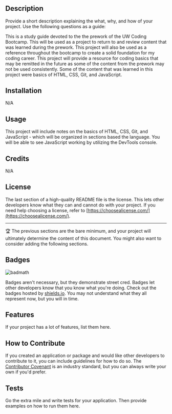 # <Prework-Study-Guide-Webpage>

## Description

Provide a short description explaining the what, why, and how of your project. Use the following questions as a guide:

This is a study guide devoted to the the prework of the UW Coding Bootcamp. This will be used as a project to return to and review content that was learned during the prework. This project will also be used as a reference throughout the bootcamp to create a solid foundation for my coding career. This project will provide a resource for coding basics that may be remitted in the future as some of the content from the prework may not be used consistently. Some of the content that was learned in this project were basics of HTML, CSS, Git, and JavaScript.

## Installation

N/A

## Usage

This project will include notes on the basics of HTML, CSS, Git, and JavaScript - which will be organized in sections based the language. You will be able to see JavaScript working by utilizing the DevTools console.


## Credits

N/A

## License

The last section of a high-quality README file is the license. This lets other developers know what they can and cannot do with your project. If you need help choosing a license, refer to [https://choosealicense.com/](https://choosealicense.com/).

---

🏆 The previous sections are the bare minimum, and your project will ultimately determine the content of this document. You might also want to consider adding the following sections.

## Badges

![badmath](https://img.shields.io/github/languages/top/nielsenjared/badmath)

Badges aren't necessary, but they demonstrate street cred. Badges let other developers know that you know what you're doing. Check out the badges hosted by [shields.io](https://shields.io/). You may not understand what they all represent now, but you will in time.

## Features

If your project has a lot of features, list them here.

## How to Contribute

If you created an application or package and would like other developers to contribute to it, you can include guidelines for how to do so. The [Contributor Covenant](https://www.contributor-covenant.org/) is an industry standard, but you can always write your own if you'd prefer.

## Tests

Go the extra mile and write tests for your application. Then provide examples on how to run them here.